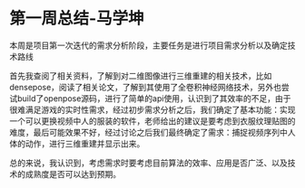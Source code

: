 ﻿# 第一周总结-马学坤

本周是项目第一次迭代的需求分析阶段，主要任务是进行项目需求分析以及确定技术路线

首先我查阅了相关资料，了解到对二维图像进行三维重建的相关技术，比如densepose，阅读了相关论文，了解到其使用了全卷积神经网络技术，另外也尝试build了openpose源码，进行了简单的api使用，认识到了其效率的不足，由于很难满足游戏的实时性需求，经过初步需求分析之后，我们确定了基本功能：实现一个可以更换视频中人的服装的软件，老师给出的建议是要考虑到衣服纹理贴图的难度，最后可能效果不好，经过讨论之后我们最终确定了需求：捕捉视频序列中人体的动作，进行三维重建并显示出来。

总的来说，我认识到，考虑需求时要考虑目前算法的效率、应用是否广泛、以及技术的成熟度是否可以达到预期。